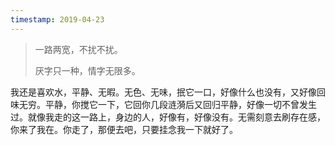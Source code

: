 ```yaml
---
timestamp: 2019-04-23
---
```


>一路两宽，不扰不扰。
>
>厌字只一种，情字无限多。

我还是喜欢水，平静、无暇。无色、无味，抿它一口，好像什么也没有，又好像回味无穷。平静，你搅它一下，它回你几段涟漪后又回归平静，好像一切不曾发生过。就像我走的这一路上，身边的人，好像有，好像没有。无需刻意去刷存在感，你来了我在。你走了，那便去吧，只要挂念我一下就好了。